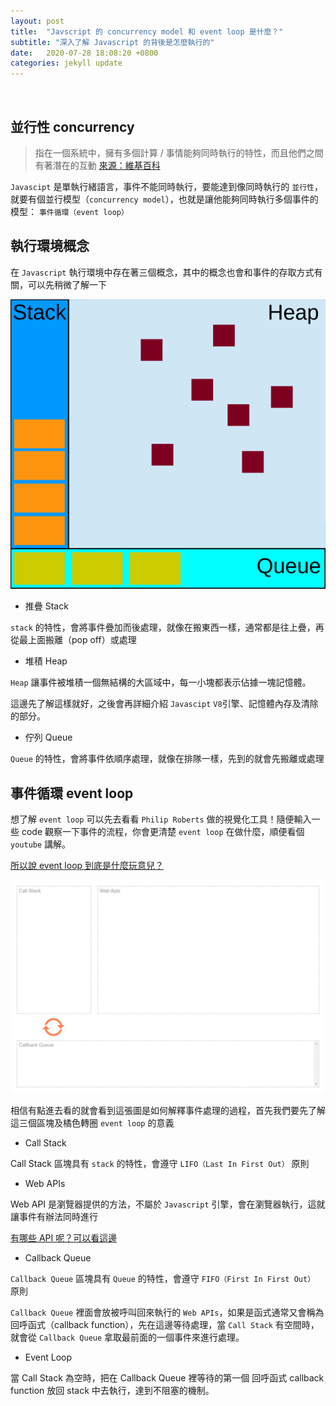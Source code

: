 ```yaml
---
layout: post
title:  "Javscript 的 concurrency model 和 event loop 是什麼？"
subtitle: "深入了解 Javascript 的背後是怎麼執行的"
date:   2020-07-28 18:08:20 +0800
categories: jekyll update
---
```


<br>

## 並行性 concurrency

>指在一個系統中，擁有多個計算 / 事情能夠同時執行的特性，而且他們之間有著潛在的互動
[來源：維基百科](https://zh.wikipedia.org/wiki/%E5%B9%B6%E5%8F%91%E6%80%A7)

`Javascipt` 是單執行緒語言，事件不能同時執行，要能達到像同時執行的 `並行性`，就要有個並行模型（`concurrency model`），也就是讓他能夠同時執行多個事件的模型： `事件循環（event loop）`

## 執行環境概念

在 `Javascript` 執行環境中存在著三個概念，其中的概念也會和事件的存取方式有關，可以先稍微了解一下

![runtimeConcept](../images/runtimeConcept.svg)

- 推疊 Stack

`stack` 的特性，會將事件疊加而後處理，就像在搬東西一樣，通常都是往上疊，再從最上面搬離（pop off）或處理

- 堆積 Heap

`Heap` 讓事件被堆積一個無結構的大區域中，每一小塊都表示佔據一塊記憶體。

這邊先了解這樣就好，之後會再詳細介紹 `Javascipt` `V8`引擎、記憶體內存及清除的部分。

- 佇列 Queue

`Queue` 的特性，會將事件依順序處理，就像在排隊一樣，先到的就會先搬離或處理

## 事件循環 event loop

想了解 `event loop` 可以先去看看 `Philip Roberts` 做的視覺化工具！隨便輸入一些 code 觀察一下事件的流程，你會更清楚 `event loop` 在做什麼，順便看個 `youtube` 講解。

[所以說 event loop 到底是什麼玩意兒？](http://latentflip.com/loupe/?code=JC5vbignYnV0dG9uJywgJ2NsaWNrJywgZnVuY3Rpb24gb25DbGljaygpIHsKICAgIHNldFRpbWVvdXQoZnVuY3Rpb24gdGltZXIoKSB7CiAgICAgICAgY29uc29sZS5sb2coJ1lvdSBjbGlja2VkIHRoZSBidXR0b24hJyk7ICAgIAogICAgfSwgMjAwMCk7Cn0pOwoKY29uc29sZS5sb2coIkhpISIpOwoKc2V0VGltZW91dChmdW5jdGlvbiB0aW1lb3V0KCkgewogICAgY29uc29sZS5sb2coIkNsaWNrIHRoZSBidXR0b24hIik7Cn0sIDUwMDApOwoKY29uc29sZS5sb2coIldlbGNvbWUgdG8gbG91cGUuIik7!!!PGJ1dHRvbj5DbGljayBtZSE8L2J1dHRvbj4%3D)

![event loop](../images/eventLoop.png)

相信有點進去看的就會看到這張圖是如何解釋事件處理的過程，首先我們要先了解這三個區塊及橘色轉圈 `event loop` 的意義

- Call Stack

Call Stack 區塊具有 `stack` 的特性，會遵守 `LIFO（Last In First Out）` 原則

- Web APIs

Web API 是瀏覽器提供的方法，不屬於 `Javascript` 引擎，會在瀏覽器執行，這就讓事件有辦法同時進行

[有哪些 API 呢？可以看這邊](https://developer.mozilla.org/zh-TW/docs/Web/API)

- Callback Queue

`Callback Queue` 區塊具有 `Queue` 的特性，會遵守 `FIFO（First In First Out）` 原則

`Callback Queue` 裡面會放被呼叫回來執行的 `Web APIs`，如果是函式通常又會稱為回呼函式（callback function），先在這邊等待處理，當 `Call Stack` 有空間時，就會從 `Callback Queue` 拿取最前面的一個事件來進行處理。

- Event Loop

當 Call Stack 為空時，把在 Callback Queue 裡等待的第一個 回呼函式 callback function 放回 stack 中去執行，達到不阻塞的機制。
